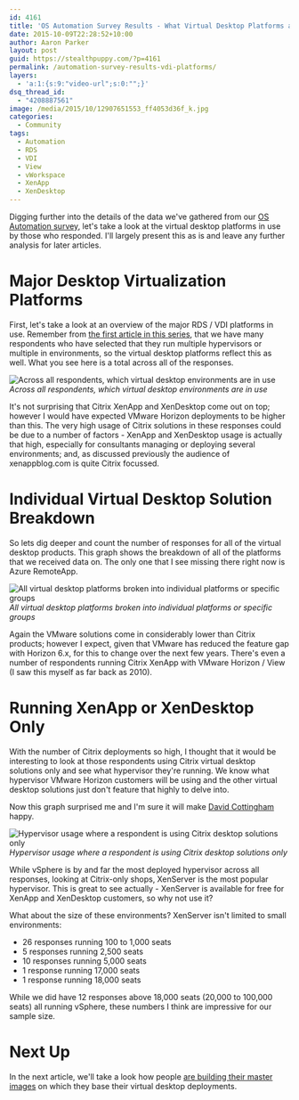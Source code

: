 ```yaml
---
id: 4161
title: 'OS Automation Survey Results - What Virtual Desktop Platforms are Deployed?'
date: 2015-10-09T22:28:52+10:00
author: Aaron Parker
layout: post
guid: https://stealthpuppy.com/?p=4161
permalink: /automation-survey-results-vdi-platforms/
layers:
  - 'a:1:{s:9:"video-url";s:0:"";}'
dsq_thread_id:
  - "4208887561"
image: /media/2015/10/12907651553_ff4053d36f_k.jpg
categories:
  - Community
tags:
  - Automation
  - RDS
  - VDI
  - View
  - vWorkspace
  - XenApp
  - XenDesktop
---
```

Digging further into the details of the data we've gathered from our [OS Automation survey](http://xenappblog.com/2015/take-part-in-the-os-deployment-automation-survey/), let's take a look at the virtual desktop platforms in use by those who responded. I'll largely present this as is and leave any further analysis for later articles.

# Major Desktop Virtualization Platforms

First, let's take a look at an overview of the major RDS / VDI platforms in use. Remember from [the first article in this series]({{site.baseurl}}/automation-survey-results-hypervisor/), that we have many respondents who have selected that they run multiple hypervisors or multiple in environments, so the virtual desktop platforms reflect this as well. What you see here is a total across all of the responses.

![Across all respondents, which virtual desktop environments are in use]({{site.baseurl}}/media/2015/10/WhatVDIPlatforms.png)*Across all respondents, which virtual desktop environments are in use*</figure>

It's not surprising that Citrix XenApp and XenDesktop come out on top; however I would have expected VMware Horizon deployments to be higher than this. The very high usage of Citrix solutions in these responses could be due to a number of factors - XenApp and XenDesktop usage is actually that high, especially for consultants managing or deploying several environments; and, as discussed previously the audience of xenappblog.com is quite Citrix focussed.

# Individual Virtual Desktop Solution Breakdown

So lets dig deeper and count the number of responses for all of the virtual desktop products. This graph shows the breakdown of all of the platforms that we received data on. The only one that I see missing there right now is Azure RemoteApp.

![All virtual desktop platforms broken into individual platforms or specific groups]({{site.baseurl}}/media/2015/10/BrokerBreakdown.png)*All virtual desktop platforms broken into individual platforms or specific groups*</figure>

Again the VMware solutions come in considerably lower than Citrix products; however I expect, given that VMware has reduced the feature gap with Horizon 6.x, for this to change over the next few years. There's even a number of respondents running Citrix XenApp with VMware Horizon / View (I saw this myself as far back as 2010).

# Running XenApp or XenDesktop Only

With the number of Citrix deployments so high, I thought that it would be interesting to look at those respondents using Citrix virtual desktop solutions only and see what hypervisor they're running. We know what hypervisor VMware Horizon customers will be using and the other virtual desktop solutions just don't feature that highly to delve into.

Now this graph surprised me and I'm sure it will make [David Cottingham](https://twitter.com/DavidCottingham) happy.

![Hypervisor usage where a respondent is using Citrix desktop solutions only]({{site.baseurl}}/media/2015/10/XD-XA-Only.png)*Hypervisor usage where a respondent is using Citrix desktop solutions only*</figure>

While vSphere is by and far the most deployed hypervisor across all responses, looking at Citrix-only shops, XenServer is the most popular hypervisor. This is great to see actually - XenServer is available for free for XenApp and XenDesktop customers, so why not use it?

What about the size of these environments? XenServer isn't limited to small environments:

  * 26 responses running 100 to 1,000 seats
  * 5 responses running 2,500 seats
  * 10 responses running 5,000 seats
  * 1 response running 17,000 seats
  * 1 response running 18,000 seats

While we did have 12 responses above 18,000 seats (20,000 to 100,000 seats) all running vSphere, these numbers I think are impressive for our sample size.

# Next Up

In the next article, we'll take a look how people [are building their master images]({{site.baseurl}}/automation-survey-results-build-master-images) on which they base their virtual desktop deployments.